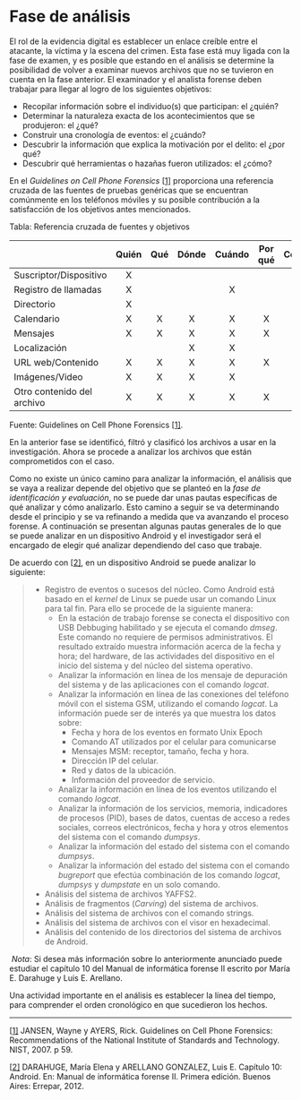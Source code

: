 # Fase de análisis



El rol de la evidencia digital es establecer un enlace creíble entre el atacante, la víctima y la escena del crimen. Esta fase está muy ligada con la fase de examen, y es posible que estando en el análisis se determine la posibilidad de volver a examinar nuevos archivos que no se tuvieron en cuenta en la fase anterior. El examinador y el analista forense deben trabajar para llegar al logro de los siguientes objetivos: 

- Recopilar información sobre el individuo(s) que participan: el ¿quién?
- Determinar la naturaleza exacta de los acontecimientos que se produjeron:  el ¿qué?
- Construir una cronología de eventos: el ¿cuándo?
- Descubrir la información que explica la motivación por el delito:  el ¿por qué?
- Descubrir qué herramientas o hazañas fueron utilizados: el ¿cómo?

En el *Guidelines on Cell Phone Forensics* [[1\]](#_ftn1) proporciona una referencia cruzada de las fuentes de pruebas genéricas que se encuentran comúnmente en los teléfonos móviles y su posible contribución a la satisfacción de los objetivos antes mencionados. 

Tabla: Referencia cruzada de fuentes y objetivos

|                            | Quién | Qué  | Dónde | Cuándo | Por qué | Cómo |
| -------------------------- | :---: | :--: | :---: | :----: | :-----: | :--: |
| Suscriptor/Dispositivo     |   X   |      |       |        |         |      |
| Registro de llamadas       |   X   |      |       |   X    |         |      |
| Directorio                 |   X   |      |       |        |         |      |
| Calendario                 |   X   |  X   |   X   |   X    |    X    |  X   |
| Mensajes                   |   X   |  X   |   X   |   X    |    X    |  X   |
| Localización               |       |      |   X   |   X    |         |      |
| URL web/Contenido          |   X   |  X   |   X   |   X    |    X    |  X   |
| Imágenes/Video             |   X   |  X   |   X   |   X    |         |  X   |
| Otro contenido del archivo |   X   |  X   |   X   |   X    |    X    |  X   |

Fuente: Guidelines on Cell Phone Forensics [[1\]](#_ftn1).

En la anterior fase se identificó, filtró y clasificó los archivos a usar en la investigación. Ahora se procede a analizar los archivos que están comprometidos con el caso. 

Como no existe un único camino para analizar la información, el análisis que se vaya a realizar depende del objetivo que se planteó en la *fase de identificación y evaluación*, no se puede dar unas pautas específicas de qué analizar y cómo analizarlo. Esto camino a seguir se va determinando desde el principio y se va refinando a medida que va avanzando el proceso forense. A continuación se presentan algunas pautas generales de lo que se puede analizar en un dispositivo Android y el investigador será el encargado de elegir qué analizar dependiendo del caso que trabaje. 

De acuerdo con [[2\]](#_ftn2), en un dispositivo Android se puede analizar lo siguiente:

> - Registro de eventos o sucesos del núcleo. Como Android está basado en el *kernel* de Linux se puede usar un comando Linux para tal fin. Para ello se procede de la siguiente manera:
>   - En la estación de trabajo forense se conecta el dispositivo con USB Debbuging habilitado y se ejecuta el comando *dmseg*. Este comando no requiere de permisos administrativos. El resultado extraído muestra información acerca de la fecha y hora; del hardware, de las actividades del dispositivo en el inicio del sistema y del núcleo del sistema operativo. 
>   - Analizar la información en línea de los mensaje de depuración del sistema y de las aplicaciones con el comando *logcat*. 
>   - Analizar la información en línea de las conexiones del teléfono móvil con el sistema GSM, utilizando el comando *logcat*. La información puede ser de interés ya que muestra los datos sobre:
>     - Fecha y hora de los eventos en formato Unix Epoch
>     - Comando AT utilizados por el celular para comunicarse
>     - Mensajes MSM: receptor, tamaño, fecha y hora. 
>     - Dirección IP del celular.
>     - Red y datos de la ubicación.
>     - Información del proveedor de servicio.
>   - Analizar la información en línea de los eventos utilizando el comando *logcat*.
>   - Analizar la información de los servicios, memoria, indicadores de procesos (PID), bases de datos, cuentas de acceso a redes sociales, correos electrónicos, fecha y hora y otros elementos del sistema con el comando *dumpsys*.
>   - Analizar la información del estado del sistema con el comando *dumpsys*.
>   - Analizar la información del estado del sistema con el comando *bugreport* que efectúa combinación de los comando *logcat*, *dumpsys* y *dumpstate* en un solo comando. 
> - Análisis del sistema de archivos YAFFS2.
> - Análisis de fragmentos (*Carving*) del sistema de archivos.
> - Análisis del sistema de archivos con el comando strings. 
> - Análisis del sistema de archivos con el visor en hexadecimal.
> - Análisis del contenido de los directorios del sistema de archivos de Android. 

​	*Nota*:   Si desea más información sobre lo anteriormente anunciado puede estudiar el capítulo 10 del 				Manual de informática forense II escrito por María E. Darahuge y Luis E. Arellano. 

Una actividad importante en el análisis es establecer la línea del tiempo, para comprender el orden cronológico en que sucedieron los hechos. 



------

[[1\]](#_ftnref1) JANSEN, Wayne y AYERS, Rick. Guidelines on Cell Phone Forensics: Recommendations of the National Institute of Standards and Technology. NIST, 2007. p 59.

[[2\]](#_ftnref2) DARAHUGE, María Elena y ARELLANO GONZALEZ, Luis E. Capítulo 10: Android. En: Manual de informática forense II. Primera edición. Buenos Aires: Errepar, 2012.




